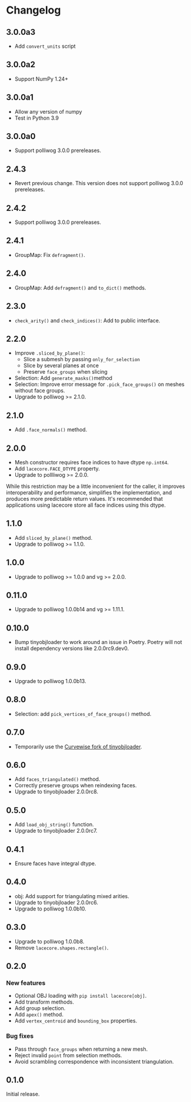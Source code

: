 # Changelog

## 3.0.0a3

- Add `convert_units` script


## 3.0.0a2

- Support NumPy 1.24+


## 3.0.0a1

- Allow any version of numpy
- Test in Python 3.9


## 3.0.0a0

- Support polliwog 3.0.0 prereleases.


## 2.4.3

- Revert previous change. This version does not support polliwog 3.0.0
  prereleases.


## 2.4.2

- Support polliwog 3.0.0 prereleases.


## 2.4.1

- GroupMap: Fix `defragment()`.


## 2.4.0

- GroupMap: Add `defragment()` and `to_dict()` methods.


## 2.3.0

- `check_arity()` and `check_indices()`: Add to public interface.


## 2.2.0

- Improve `.sliced_by_plane()`:
  - Slice a submesh by passing `only_for_selection`
  - Slice by several planes at once
  - Preserve `face_groups` when slicing
- Selection: Add `generate_masks()`method
- Selection: Improve error message for `.pick_face_groups()` on meshes without
  face groups.
- Upgrade to polliwog >= 2.1.0.

## 2.1.0

- Add `.face_normals()` method.

## 2.0.0

- Mesh constructor requires face indices to have dtype `np.int64`.
- Add `lacecore.FACE_DTYPE` property.
- Upgrade to pollliwog >= 2.0.0.

While this restriction may be a little inconvenient for the caller, it improves
interoperability and performance, simplifies the implementation, and produces
more predictable return values. It's recommended that applications using lacecore
store all face indices using this dtype.

## 1.1.0

- Add `sliced_by_plane()` method.
- Upgrade to polliwog >= 1.1.0.

## 1.0.0

- Upgrade to polliwog >= 1.0.0 and vg >= 2.0.0.

## 0.11.0

- Upgrade to polliwog 1.0.0b14 and vg >= 1.11.1.

## 0.10.0

- Bump tinyobjloader to work around an issue in Poetry. Poetry will not
  install dependency versions like 2.0.0rc9.dev0.

## 0.9.0

- Upgrade to polliwog 1.0.0b13.

## 0.8.0

- Selection: add `pick_vertices_of_face_groups()` method.

## 0.7.0

- Temporarily use the [Curvewise fork of tinyobjloader][fork].

[fork]: https://github.com/curvewise-forks/tinyobjloader

## 0.6.0

- Add `faces_triangulated()` method.
- Correctly preserve groups when reindexing faces.
- Upgrade to tinyobjloader 2.0.0rc8.

## 0.5.0

- Add `load_obj_string()` function.
- Upgrade to tinyobjloader 2.0.0rc7.

## 0.4.1

- Ensure faces have integral dtype.

## 0.4.0

- obj: Add support for triangulating mixed arities.
- Upgrade to tinyobjloader 2.0.0rc6.
- Upgrade to polliwog 1.0.0b10.

## 0.3.0

- Upgrade to polliwog 1.0.0b8.
- Remove `lacecore.shapes.rectangle()`.

## 0.2.0

### New features

- Optional OBJ loading with `pip install lacecore[obj]`.
- Add transform methods.
- Add group selection.
- Add `apex()` method.
- Add `vertex_centroid` and `bounding_box` properties.

### Bug fixes

- Pass through `face_groups` when returning a new mesh.
- Reject invalid `point` from selection methods.
- Avoid scrambling correspondence with inconsistent triangulation.


## 0.1.0

Initial release.
